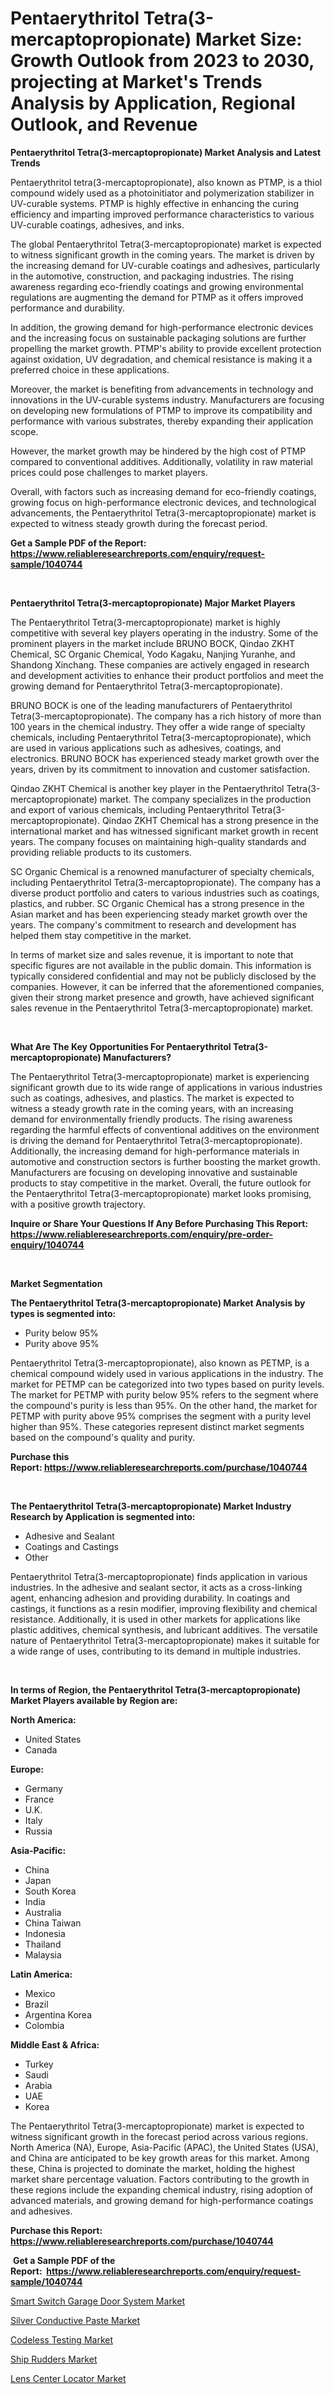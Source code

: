 <p><h1>Pentaerythritol Tetra(3-mercaptopropionate) Market Size: Growth Outlook from 2023 to 2030, projecting at Market's Trends Analysis by Application, Regional Outlook, and Revenue</h1></p><p><strong>Pentaerythritol Tetra(3-mercaptopropionate) Market Analysis and Latest Trends</strong></p>
<p><p>Pentaerythritol tetra(3-mercaptopropionate), also known as PTMP, is a thiol compound widely used as a photoinitiator and polymerization stabilizer in UV-curable systems. PTMP is highly effective in enhancing the curing efficiency and imparting improved performance characteristics to various UV-curable coatings, adhesives, and inks.</p><p>The global Pentaerythritol Tetra(3-mercaptopropionate) market is expected to witness significant growth in the coming years. The market is driven by the increasing demand for UV-curable coatings and adhesives, particularly in the automotive, construction, and packaging industries. The rising awareness regarding eco-friendly coatings and growing environmental regulations are augmenting the demand for PTMP as it offers improved performance and durability.</p><p>In addition, the growing demand for high-performance electronic devices and the increasing focus on sustainable packaging solutions are further propelling the market growth. PTMP's ability to provide excellent protection against oxidation, UV degradation, and chemical resistance is making it a preferred choice in these applications.</p><p>Moreover, the market is benefiting from advancements in technology and innovations in the UV-curable systems industry. Manufacturers are focusing on developing new formulations of PTMP to improve its compatibility and performance with various substrates, thereby expanding their application scope.</p><p>However, the market growth may be hindered by the high cost of PTMP compared to conventional additives. Additionally, volatility in raw material prices could pose challenges to market players.</p><p>Overall, with factors such as increasing demand for eco-friendly coatings, growing focus on high-performance electronic devices, and technological advancements, the Pentaerythritol Tetra(3-mercaptopropionate) market is expected to witness steady growth during the forecast period.</p></p>
<p><strong>Get a Sample PDF of the Report:&nbsp; <a href="https://www.reliableresearchreports.com/enquiry/request-sample/1040744">https://www.reliableresearchreports.com/enquiry/request-sample/1040744</a></strong></p>
<p>&nbsp;</p>
<p><strong>Pentaerythritol Tetra(3-mercaptopropionate) Major Market Players</strong></p>
<p><p>The Pentaerythritol Tetra(3-mercaptopropionate) market is highly competitive with several key players operating in the industry. Some of the prominent players in the market include BRUNO BOCK, Qindao ZKHT Chemical, SC Organic Chemical, Yodo Kagaku, Nanjing Yuranhe, and Shandong Xinchang. These companies are actively engaged in research and development activities to enhance their product portfolios and meet the growing demand for Pentaerythritol Tetra(3-mercaptopropionate).</p><p>BRUNO BOCK is one of the leading manufacturers of Pentaerythritol Tetra(3-mercaptopropionate). The company has a rich history of more than 100 years in the chemical industry. They offer a wide range of specialty chemicals, including Pentaerythritol Tetra(3-mercaptopropionate), which are used in various applications such as adhesives, coatings, and electronics. BRUNO BOCK has experienced steady market growth over the years, driven by its commitment to innovation and customer satisfaction.</p><p>Qindao ZKHT Chemical is another key player in the Pentaerythritol Tetra(3-mercaptopropionate) market. The company specializes in the production and export of various chemicals, including Pentaerythritol Tetra(3-mercaptopropionate). Qindao ZKHT Chemical has a strong presence in the international market and has witnessed significant market growth in recent years. The company focuses on maintaining high-quality standards and providing reliable products to its customers.</p><p>SC Organic Chemical is a renowned manufacturer of specialty chemicals, including Pentaerythritol Tetra(3-mercaptopropionate). The company has a diverse product portfolio and caters to various industries such as coatings, plastics, and rubber. SC Organic Chemical has a strong presence in the Asian market and has been experiencing steady market growth over the years. The company's commitment to research and development has helped them stay competitive in the market.</p><p>In terms of market size and sales revenue, it is important to note that specific figures are not available in the public domain. This information is typically considered confidential and may not be publicly disclosed by the companies. However, it can be inferred that the aforementioned companies, given their strong market presence and growth, have achieved significant sales revenue in the Pentaerythritol Tetra(3-mercaptopropionate) market.</p></p>
<p>&nbsp;</p>
<p><strong>What Are The Key Opportunities For Pentaerythritol Tetra(3-mercaptopropionate) Manufacturers?</strong></p>
<p><p>The Pentaerythritol Tetra(3-mercaptopropionate) market is experiencing significant growth due to its wide range of applications in various industries such as coatings, adhesives, and plastics. The market is expected to witness a steady growth rate in the coming years, with an increasing demand for environmentally friendly products. The rising awareness regarding the harmful effects of conventional additives on the environment is driving the demand for Pentaerythritol Tetra(3-mercaptopropionate). Additionally, the increasing demand for high-performance materials in automotive and construction sectors is further boosting the market growth. Manufacturers are focusing on developing innovative and sustainable products to stay competitive in the market. Overall, the future outlook for the Pentaerythritol Tetra(3-mercaptopropionate) market looks promising, with a positive growth trajectory.</p></p>
<p><strong>Inquire or Share Your Questions If Any Before Purchasing This Report: <a href="https://www.reliableresearchreports.com/enquiry/pre-order-enquiry/1040744">https://www.reliableresearchreports.com/enquiry/pre-order-enquiry/1040744</a></strong></p>
<p>&nbsp;</p>
<p><strong>Market Segmentation</strong></p>
<p><strong>The Pentaerythritol Tetra(3-mercaptopropionate) Market Analysis by types is segmented into:</strong></p>
<p><ul><li>Purity below 95%</li><li>Purity above 95%</li></ul></p>
<p><p>Pentaerythritol Tetra(3-mercaptopropionate), also known as PETMP, is a chemical compound widely used in various applications in the industry. The market for PETMP can be categorized into two types based on purity levels. The market for PETMP with purity below 95% refers to the segment where the compound's purity is less than 95%. On the other hand, the market for PETMP with purity above 95% comprises the segment with a purity level higher than 95%. These categories represent distinct market segments based on the compound's quality and purity.</p></p>
<p><strong>Purchase this Report:&nbsp;<a href="https://www.reliableresearchreports.com/purchase/1040744">https://www.reliableresearchreports.com/purchase/1040744</a></strong></p>
<p>&nbsp;</p>
<p><strong>The Pentaerythritol Tetra(3-mercaptopropionate) Market Industry Research by Application is segmented into:</strong></p>
<p><ul><li>Adhesive and Sealant</li><li>Coatings and Castings</li><li>Other</li></ul></p>
<p><p>Pentaerythritol Tetra(3-mercaptopropionate) finds application in various industries. In the adhesive and sealant sector, it acts as a cross-linking agent, enhancing adhesion and providing durability. In coatings and castings, it functions as a resin modifier, improving flexibility and chemical resistance. Additionally, it is used in other markets for applications like plastic additives, chemical synthesis, and lubricant additives. The versatile nature of Pentaerythritol Tetra(3-mercaptopropionate) makes it suitable for a wide range of uses, contributing to its demand in multiple industries.</p></p>
<p>&nbsp;</p>
<p><strong>In terms of Region, the Pentaerythritol Tetra(3-mercaptopropionate) Market Players available by Region are:</strong></p>
<p>
    <p> <strong> North America: </strong>
        <ul>
            <li>United States</li>
            <li>Canada</li>
        </ul>
        </p> 
    <p> <strong> Europe: </strong>
        <ul>
            <li>Germany</li>
            <li>France</li>
            <li>U.K.</li>
            <li>Italy</li>
            <li>Russia</li>
        </ul>
        </p> 
    <p> <strong> Asia-Pacific: </strong>
        <ul>
            <li>China</li>
            <li>Japan</li>
            <li>South Korea</li>
            <li>India</li>
            <li>Australia</li>
            <li>China Taiwan</li>
            <li>Indonesia</li>
            <li>Thailand</li>
            <li>Malaysia</li>
        </ul>
        </p> 
    <p> <strong> Latin America: </strong>
        <ul>
            <li>Mexico</li>
            <li>Brazil</li>
            <li>Argentina Korea</li>
            <li>Colombia</li>
        </ul>
        </p> 
    <p> <strong> Middle East & Africa: </strong>
        <ul>
            <li>Turkey</li>
            <li>Saudi</li>
            <li>Arabia</li>
            <li>UAE</li>
            <li>Korea</li>
        </ul>
    </p>
    </p>
<p><p>The Pentaerythritol Tetra(3-mercaptopropionate) market is expected to witness significant growth in the forecast period across various regions. North America (NA), Europe, Asia-Pacific (APAC), the United States (USA), and China are anticipated to be key growth areas for this market. Among these, China is projected to dominate the market, holding the highest market share percentage valuation. Factors contributing to the growth in these regions include the expanding chemical industry, rising adoption of advanced materials, and growing demand for high-performance coatings and adhesives.</p></p>
<p><strong>Purchase this Report: <a href="https://www.reliableresearchreports.com/purchase/1040744">https://www.reliableresearchreports.com/purchase/1040744</a></strong></p>
<p>&nbsp;<strong>Get a Sample PDF of the Report:&nbsp;&nbsp;<a href="https://www.reliableresearchreports.com/enquiry/request-sample/1040744">https://www.reliableresearchreports.com/enquiry/request-sample/1040744</a></strong></p>
<p><strong></strong></p>
<p><p><a href="https://www.linkedin.com/pulse/smart-switch-garage-door-system-market-size-share-global-analysis-osopc/">Smart Switch Garage Door System Market</a></p><p><a href="https://medium.com/@jasperkuhic2023/silver-conductive-paste-market-size-growth-forecast-2023-2030-af30594d90b9">Silver Conductive Paste Market</a></p><p><a href="https://medium.com/@adityalohrp23/codeless-testing-market-insights-into-market-cagr-market-trends-and-growth-strategies-8677b5780a9b">Codeless Testing Market</a></p><p><a href="https://github.com/GroverBarry/Market-Research-Report-List-2/blob/main/ship-rudders-market.md">Ship Rudders Market</a></p><p><a href="https://www.linkedin.com/pulse/lens-center-locator-market-size-growth-forecast-from-junkc/">Lens Center Locator Market</a></p></p>